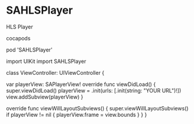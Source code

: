 # SAHLSPlayer
HLS Player 

cocapods

pod 'SAHLSPlayer'


import UIKit
import SAHLSPlayer

class ViewController: UIViewController {

var playerView: SAPlayerView!
    override func viewDidLoad() {
       super.viewDidLoad() 
      playerView = .init(urls: [.init(string: "YOUR URL")!])
      view.addSubview(playerView) 
  } 
  
  override func viewWillLayoutSubviews() {
     super.viewWillLayoutSubviews()
     if playerView != nil {
       playerView.frame = view.bounds
  }
  }
}
